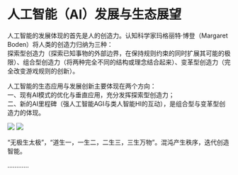 # 人工智能（AI）发展与生态展望

人工智能的发展体现的首先是人的创造力。认知科学家玛格丽特·博登（Margaret Boden）将人类的创造力归纳为三种：  
探索型创造力（探索已知事物的外部边界，在保持规则约束的同时扩展其可能的极限）、组合型创造力（将两种完全不同的结构或理念结合起来）、变革型创造力（完全改变游戏规则的创新）。

人工智能的生态应用与发展创新主要体现在两个方向：  
一、现有AI模式的优化与垂直应用，充分发挥探索型创造力；  
二、新的AI里程碑（强人工智能AGI与类人智能HI的互动），是组合型与变革型创造力的体现。

![](http://47.119.134.129/images/f01.png) ![](http://47.119.134.129/images/f02.png)

“无极生太极”，“道生一，一生二，二生三，三生万物”。混沌产生秩序，迭代创造智能。

…………




